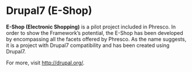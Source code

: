 Drupal7 (E-Shop)
=============

<b>E-Shop (Electronic Shopping)</b> is a pilot project included in Phresco. In order to show the Framework’s potential, 
the E-Shop has been developed by encompassing all the facets offered by Phresco. As the name suggests, 
it is a project with Drupal7 compatibility and has been created using Drupal7. 

For more, visit http://drupal.org/.   